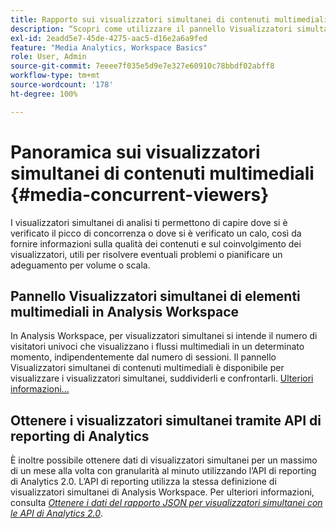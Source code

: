 ```yaml
---
title: Rapporto sui visualizzatori simultanei di contenuti multimediali
description: “Scopri come utilizzare il pannello Visualizzatori simultanei di contenuti multimediali per analizzare i visualizzatori simultanei e comprendere la concorrenza dei picchi e i rilasci”.
exl-id: 2eadd5e7-45de-4275-aac5-d16e2a6a9fed
feature: "Media Analytics, Workspace Basics"
role: User, Admin
source-git-commit: 7eeee7f035e5d9e7e327e60910c78bbdf02abff8
workflow-type: tm+mt
source-wordcount: '178'
ht-degree: 100%

---
```


# Panoramica sui visualizzatori simultanei di contenuti multimediali {#media-concurrent-viewers}

I visualizzatori simultanei di analisi ti permettono di capire dove si è verificato il picco di concorrenza o dove si è verificato un calo, così da fornire informazioni sulla qualità dei contenuti e sul coinvolgimento dei visualizzatori, utili per risolvere eventuali problemi o pianificare un adeguamento per volume o scala.

## Pannello Visualizzatori simultanei di elementi multimediali in Analysis Workspace

In Analysis Workspace, per visualizzatori simultanei si intende il numero di visitatori univoci che visualizzano i flussi multimediali in un determinato momento, indipendentemente dal numero di sessioni. Il pannello Visualizzatori simultanei di contenuti multimediali è disponibile per visualizzare i visualizzatori simultanei, suddividerli e confrontarli. [Ulteriori informazioni...](https://experienceleague.adobe.com/docs/analytics/analyze/analysis-workspace/panels/media-concurrent-viewers.html?lang=it)

## Ottenere i visualizzatori simultanei tramite API di reporting di Analytics

È inoltre possibile ottenere dati di visualizzatori simultanei per un massimo di un mese alla volta con granularità al minuto utilizzando l’API di reporting di Analytics 2.0. L’API di reporting utilizza la stessa definizione di visualizzatori simultanei di Analysis Workspace.  Per ulteriori informazioni, consulta [_*Ottenere i dati del rapporto JSON per visualizzatori simultanei con le API di Analytics 2.0*_](/help/reporting/reports-and-analytics/get-concurrent-json20.md).
